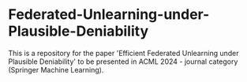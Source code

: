 # Federated-Unlearning-under-Plausible-Deniability
This is a repository for the paper 'Efficient Federated Unlearning under Plausible Deniability' to be presented in ACML 2024 - journal category (Springer Machine Learning).
